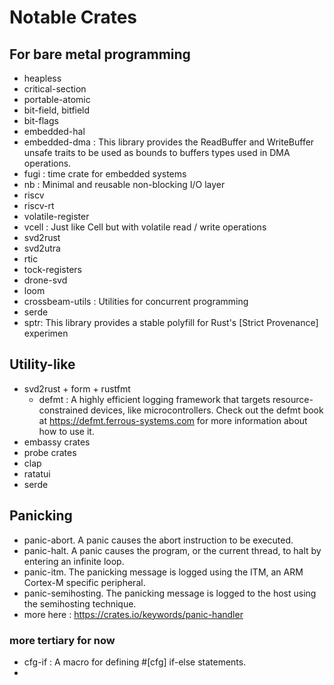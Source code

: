 # Notable Crates

## For bare metal programming
- heapless
- critical-section
- portable-atomic
- bit-field, bitfield
- bit-flags
- embedded-hal
- embedded-dma : This library provides the ReadBuffer and WriteBuffer unsafe traits to be used as bounds to buffers types used in DMA operations.
- fugi : time crate for embedded systems
- nb : Minimal and reusable non-blocking I/O layer
- riscv
- riscv-rt
- volatile-register
- vcell : Just like Cell but with volatile read / write operations
- svd2rust
- svd2utra
- rtic
- tock-registers
- drone-svd
- loom
- crossbeam-utils : Utilities for concurrent programming
- serde
- sptr: This library provides a stable polyfill for Rust's [Strict Provenance] experimen

## Utility-like
- svd2rust + form + rustfmt
  - defmt : A highly efficient logging framework that targets resource-constrained devices, like microcontrollers.
          Check out the defmt book at https://defmt.ferrous-systems.com for more information about how to use it.
- embassy crates
- probe crates
- clap
- ratatui
- serde

## Panicking
- panic-abort. A panic causes the abort instruction to be executed.
- panic-halt. A panic causes the program, or the current thread, to halt by entering an infinite loop.
- panic-itm. The panicking message is logged using the ITM, an ARM Cortex-M specific peripheral.
- panic-semihosting. The panicking message is logged to the host using the semihosting technique.
- more here : https://crates.io/keywords/panic-handler


### more tertiary for now
- cfg-if  : A macro for defining #[cfg] if-else statements.
- 